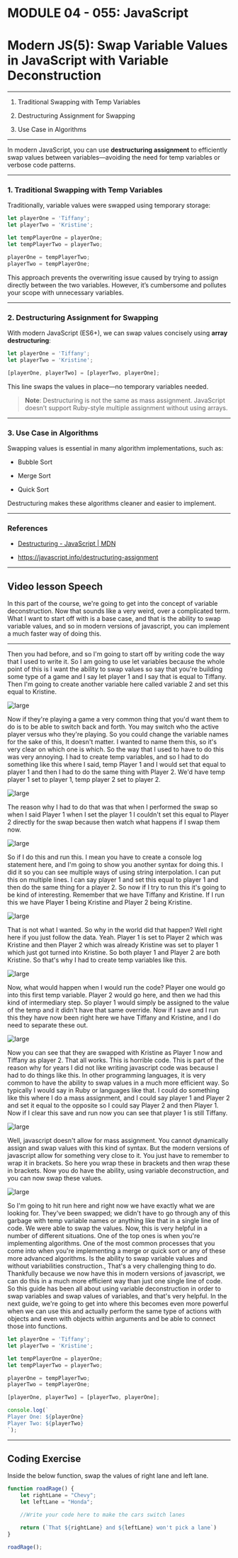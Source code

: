 # MODULE 04 - 055: JavaScript

# Modern JS(5): Swap Variable Values in JavaScript with Variable Deconstruction

---

1. Traditional Swapping with Temp Variables

2. Destructuring Assignment for Swapping

3. Use Case in Algorithms

****

In modern JavaScript, you can use **destructuring assignment** to efficiently swap values between variables—avoiding the need for temp variables or verbose code patterns.

****

### 1. Traditional Swapping with Temp Variables

Traditionally, variable values were swapped using temporary storage:

```js
let playerOne = 'Tiffany';
let playerTwo = 'Kristine';

let tempPlayerOne = playerOne;
let tempPlayerTwo = playerTwo;

playerOne = tempPlayerTwo;
playerTwo = tempPlayerOne;
```

This approach prevents the overwriting issue caused by trying to assign directly between the two variables. However, it’s cumbersome and pollutes your scope with unnecessary variables.

****

### 2. Destructuring Assignment for Swapping

With modern JavaScript (ES6+), we can swap values concisely using **array destructuring**:

```js
let playerOne = 'Tiffany';
let playerTwo = 'Kristine';

[playerOne, playerTwo] = [playerTwo, playerOne];
```

This line swaps the values in place—no temporary variables needed.

> **Note**: Destructuring is not the same as mass assignment. JavaScript doesn’t support Ruby-style multiple assignment without using arrays.

****

### 3. Use Case in Algorithms

Swapping values is essential in many algorithm implementations, such as:

- Bubble Sort

- Merge Sort

- Quick Sort

Destructuring makes these algorithms cleaner and easier to implement.

****

### References

- [Destructuring - JavaScript | MDN](https://developer.mozilla.org/en-US/docs/Web/JavaScript/Reference/Operators/Destructuring)

- https://javascript.info/destructuring-assignment

---

## Video lesson Speech

In this part of the course, we're going to get into the concept of 
variable deconstruction. Now that sounds like a very weird, over a 
complicated term. What I want to start off with is a base case, and that
 is the ability to swap variable values, and so in modern versions of 
javascript, you can implement a much faster way of doing this.

****

Then you had before, and so I'm going to start off by writing code the way that I used to write it. So I am going to use let variables because the whole point of this is I want the ability to swap values so say that you're building some type of a game and I say let player 1 and I say that is equal to Tiffany. Then I'm going to create another variable here called variable 2 and set this equal to Kristine. 

![large](./04-055_IMG1.png)

Now if they're playing a game a very common thing that you'd want them to do is to be able to switch back and forth. You may switch who the active player versus who they're playing. So you could change the variable names for the sake of this, It doesn't matter. I wanted to name them this, so it's very clear on which one is which. So the way that I used to have to do this was very annoying. I had to create temp variables, and so I had to do something like this where I said, temp Player 1 and I would set that equal to player 1 and then I had to do the same thing with Player 2. We'd have temp player 1 set to player 1, temp player 2 set to player 2. 

![large](./04-055_IMG2.png)

The reason why I had to do that was that when I performed the swap so when I said Player 1 when I set the player 1 I couldn't set this equal to Player 2 directly for the swap because then watch what happens if I swap them now. 

![large](./04-055_IMG3.png)

So if I do this and run this. I mean you have to create a console log statement here, and I'm going to show you another syntax for doing this. I did it so you can see multiple ways of using string interpolation. I can put this on multiple lines. I can say player 1 and set this equal to player 1 and then do the same thing for a player 2. So now if I try to run this it's going to be kind of interesting. Remember that we have Tiffany and Kristine. If I run this we have Player 1 being Kristine and Player 2 being Kristine. 

![large](./04-055_IMG4.png)

That is not what I wanted. So why in the world did that happen? Well right here if you just follow the data. Yeah. Player 1 is set to Player 2 which was Kristine and then Player 2 which was already Kristine was set to player 1 which just got turned into Kristine. So both player 1 and Player 2 are both Kristine. So that's why I had to create temp variables like this. 

![large](./04-055_IMG5.png)

Now, what would happen when I would run the code? Player one would go into this first temp variable. Player 2 would go here, and then we had this kind of intermediary step. So player 1 would simply be assigned to the value of the temp and it didn't have that same override. Now if I save and I run this they have now been right here we have Tiffany and Kristine, and I do need to separate these out. 

![large](./04-055_IMG6.png)

Now you can see that they are swapped with Kristine as Player 1 now and Tiffany as player 2. That all works. This is horrible code. This is part of the reason why for years I did not like writing javascript code was because I had to do things like this. In other programming languages, it is very common to have the ability to swap values in a much more efficient way. So typically I would say in Ruby or languages like that. I could do something like this where I do a mass assignment, and I could say player 1 and Player 2 and set it equal to the opposite so I could say Player 2 and then Player 1. Now if I clear this save and run now you can see that player 1 is still Tiffany. 

![large](./04-055_IMG7.png)

Well, javascript doesn't allow for mass assignment. You cannot dynamically assign and swap values with this kind of syntax. But the modern versions of javascript allow for something very close to it. You just have to remember to wrap it in brackets. So here you wrap these in brackets and then wrap these in brackets. Now you do have the ability, using variable deconstruction, and you can now swap these values. 

![large](./04-055_IMG8.png)

So I'm going to hit run here and right now we have exactly what we are looking for. They've been swapped; we didn't have to go through any of this garbage with temp variable names or anything like that in a single line of code. We were able to swap the values. Now, this is very helpful in a number of different situations. One of the top ones is when you're implementing algorithms. One of the most common processes that you come into when you're implementing a merge or quick sort or any of these more advanced algorithms. Is the ability to swap variable values and without variabilities construction., That's a very challenging thing to do. Thankfully because we now have this in modern versions of javascript, we can do this in a much more efficient way than just one single line of code. So this guide has been all about using variable deconstruction in order to swap variables and swap values of variables, and that's very helpful. In the next guide, we're going to get into where this becomes even more powerful when we can use this and actually perform the same type of actions with objects and even with objects within arguments and be able to connect those into functions.

```js
let playerOne = 'Tiffany';
let playerTwo = 'Kristine';

let tempPlayerOne = playerOne;
let tempPlayerTwo = playerTwo;

playerOne = tempPlayerTwo;
playerTwo = tempPlayerOne;

[playerOne, playerTwo] = [playerTwo, playerOne];

console.log(`
Player One: ${playerOne}
Player Two: ${playerTwo}
`);
```

****

## Coding Exercise

Inside the below function, swap the values of right lane and left lane.

```js
function roadRage() {
    let rightLane = "Chevy";
    let leftLane = "Honda";

    //Write your code here to make the cars switch lanes

    return (`That ${rightLane} and ${leftLane} won't pick a lane`)
}

roadRage();
```
